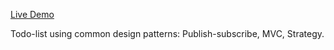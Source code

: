 [Live Demo](https://idan-grimberg-damri.github.io/todo-list/)

Todo-list using common design patterns: Publish-subscribe, MVC, Strategy.
